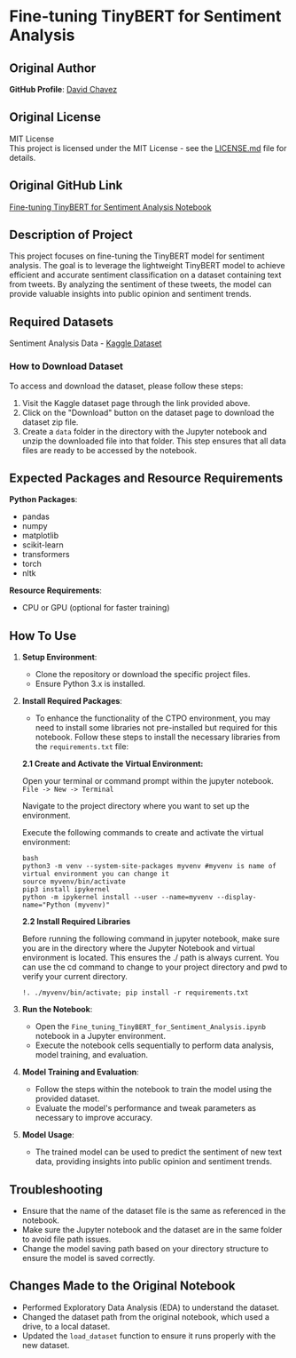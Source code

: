 # Fine-tuning TinyBERT for Sentiment Analysis

## Original Author

**GitHub Profile**: [David Chavez](https://github.com/dnachavez)

## Original License

MIT License  
This project is licensed under the MIT License - see the [LICENSE.md](https://github.com/dnachavez/fine-tuning-tinybert-for-sentiment-analysis/blob/main/LICENSE) file for details.

## Original GitHub Link

[Fine-tuning TinyBERT for Sentiment Analysis Notebook](https://github.com/dnachavez/fine-tuning-tinybert-for-sentiment-analysis/blob/main/Fine-tuning%20TinyBERT%20for%20Sentiment%20Analysis.ipynb)

## Description of Project

This project focuses on fine-tuning the TinyBERT model for sentiment analysis. The goal is to leverage the lightweight TinyBERT model to achieve efficient and accurate sentiment classification on a dataset containing text from tweets. By analyzing the sentiment of these tweets, the model can provide valuable insights into public opinion and sentiment trends.

## Required Datasets

Sentiment Analysis Data - [Kaggle Dataset](https://www.kaggle.com/datasets/abhi8923shriv/sentiment-analysis-dataset?select=test.csv)

### How to Download Dataset
To access and download the dataset, please follow these steps:

1. Visit the Kaggle dataset page through the link provided above.
2. Click on the "Download" button on the dataset page to download the dataset zip file.
3. Create a `data` folder in the directory with the Jupyter notebook and unzip the downloaded file into that folder. This step ensures that all data files are ready to be accessed by the notebook.

## Expected Packages and Resource Requirements

**Python Packages**:
- pandas
- numpy
- matplotlib
- scikit-learn
- transformers
- torch
- nltk

**Resource Requirements**:
- CPU or GPU (optional for faster training)

## How To Use

1. **Setup Environment**:
   - Clone the repository or download the specific project files.
   - Ensure Python 3.x is installed.

2. **Install Required Packages**:

   - To enhance the functionality of the CTPO environment, you may need to install some libraries not pre-installed but required for this notebook. Follow these steps to install the necessary libraries from the `requirements.txt` file:

   **2.1 Create and Activate the Virtual Environment:**
   
   Open your terminal or command prompt within the jupyter notebook. `File -> New -> Terminal`
   
   Navigate to the project directory where you want to set up the environment.
   
   Execute the following commands to create and activate the virtual environment:
   
   ```
   bash
   python3 -m venv --system-site-packages myvenv #myvenv is name of virtual environment you can change it
   source myvenv/bin/activate
   pip3 install ipykernel
   python -m ipykernel install --user --name=myvenv --display-name="Python (myvenv)"
   ```
   **2.2 Install Required Libraries**
   
   Before running the following command in jupyter notebook, make sure you are in the directory where the Jupyter Notebook and virtual environment is located. This ensures the ./ path is always current. You can use the cd command to change to your project directory and pwd to verify your current directory.
   
   ```
   !. ./myvenv/bin/activate; pip install -r requirements.txt
   ```

3. **Run the Notebook**:
   - Open the `Fine_tuning_TinyBERT_for_Sentiment_Analysis.ipynb` notebook in a Jupyter environment.
   - Execute the notebook cells sequentially to perform data analysis, model training, and evaluation.

4. **Model Training and Evaluation**:
   - Follow the steps within the notebook to train the model using the provided dataset.
   - Evaluate the model's performance and tweak parameters as necessary to improve accuracy.

5. **Model Usage**:
   - The trained model can be used to predict the sentiment of new text data, providing insights into public opinion and sentiment trends.

## Troubleshooting

- Ensure that the name of the dataset file is the same as referenced in the notebook.
- Make sure the Jupyter notebook and the dataset are in the same folder to avoid file path issues.
- Change the model saving path based on your directory structure to ensure the model is saved correctly.

## Changes Made to the Original Notebook

- Performed Exploratory Data Analysis (EDA) to understand the dataset.
- Changed the dataset path from the original notebook, which used a drive, to a local dataset.
- Updated the `load_dataset` function to ensure it runs properly with the new dataset.

